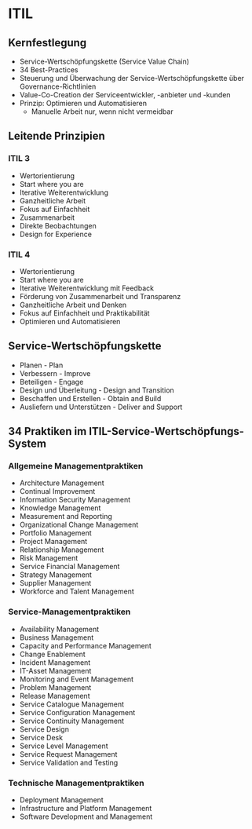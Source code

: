# ITIL

## Kernfestlegung
- Service-Wertschöpfungskette (Service Value Chain)
- 34 Best-Practices
- Steuerung und Überwachung der Service-Wertschöpfungskette über Governance-Richtlinien
- Value-Co-Creation der Serviceentwickler, -anbieter und -kunden
- Prinzip: Optimieren und Automatisieren
  - Manuelle Arbeit nur, wenn nicht vermeidbar
 
## Leitende Prinzipien

### ITIL 3
- Wertorientierung
- Start where you are
- Iterative Weiterentwicklung
- Ganzheitliche Arbeit
- Fokus auf Einfachheit
- Zusammenarbeit
- Direkte Beobachtungen
- Design for Experience

### ITIL 4
- Wertorientierung
- Start where you are
- Iterative Weiterentwicklung mit Feedback
- Förderung von Zusammenarbeit und Transparenz
- Ganzheitliche Arbeit und Denken
- Fokus auf Einfachheit und Praktikabilität
- Optimieren und Automatisieren

## Service-Wertschöpfungskette
- Planen - Plan
- Verbessern - Improve
- Beteiligen - Engage
- Design und Überleitung - Design and Transition
- Beschaffen und Erstellen - Obtain and Build
- Ausliefern und Unterstützen - Deliver and Support

## 34 Praktiken im ITIL-Service-Wertschöpfungs-System

### Allgemeine Managementpraktiken
- Architecture Management
- Continual Improvement
- Information Security Management
- Knowledge Management
- Measurement and Reporting
- Organizational Change Management
- Portfolio Management
- Project Management
- Relationship Management
- Risk Management
- Service Financial Management
- Strategy Management
- Supplier Management
- Workforce and Talent Management

### Service-Managementpraktiken
- Availability Management
- Business Management
- Capacity and Performance Management
- Change Enablement
- Incident Management
- IT-Asset Management
- Monitoring and Event Management
- Problem Management
- Release Management
- Service Catalogue Management
- Service Configuration Management
- Service Continuity Management
- Service Design
- Service Desk
- Service Level Management
- Service Request Management
- Service Validation and Testing

### Technische Managementpraktiken
- Deployment Management
- Infrastructure and Platform Management
- Software Development and Management
